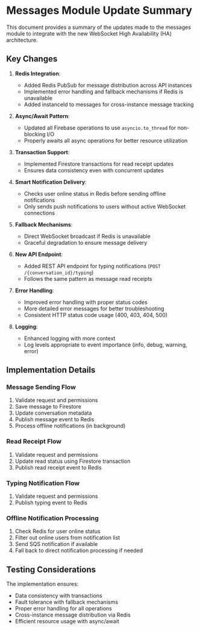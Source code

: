 # Messages Module Update Summary

This document provides a summary of the updates made to the messages module to integrate with the new WebSocket High Availability (HA) architecture.

## Key Changes

1. **Redis Integration**:
   - Added Redis PubSub for message distribution across API instances
   - Implemented error handling and fallback mechanisms if Redis is unavailable
   - Added instanceId to messages for cross-instance message tracking

2. **Async/Await Pattern**:
   - Updated all Firebase operations to use `asyncio.to_thread` for non-blocking I/O
   - Properly awaits all async operations for better resource utilization

3. **Transaction Support**:
   - Implemented Firestore transactions for read receipt updates
   - Ensures data consistency even with concurrent updates

4. **Smart Notification Delivery**:
   - Checks user online status in Redis before sending offline notifications
   - Only sends push notifications to users without active WebSocket connections

5. **Fallback Mechanisms**:
   - Direct WebSocket broadcast if Redis is unavailable
   - Graceful degradation to ensure message delivery 

6. **New API Endpoint**:
   - Added REST API endpoint for typing notifications (`POST /{conversation_id}/typing`)
   - Follows the same pattern as message read receipts

7. **Error Handling**:
   - Improved error handling with proper status codes
   - More detailed error messages for better troubleshooting
   - Consistent HTTP status code usage (400, 403, 404, 500)

8. **Logging**:
   - Enhanced logging with more context
   - Log levels appropriate to event importance (info, debug, warning, error)

## Implementation Details

### Message Sending Flow

1. Validate request and permissions
2. Save message to Firestore
3. Update conversation metadata
4. Publish message event to Redis
5. Process offline notifications (in background)

### Read Receipt Flow

1. Validate request and permissions
2. Update read status using Firestore transaction
3. Publish read receipt event to Redis

### Typing Notification Flow 

1. Validate request and permissions
2. Publish typing event to Redis

### Offline Notification Processing

1. Check Redis for user online status
2. Filter out online users from notification list
3. Send SQS notification if available
4. Fall back to direct notification processing if needed

## Testing Considerations

The implementation ensures:
- Data consistency with transactions
- Fault tolerance with fallback mechanisms
- Proper error handling for all operations
- Cross-instance message distribution via Redis
- Efficient resource usage with async/await
